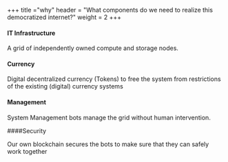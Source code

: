 +++
title ="why"
header = "What components do we need to realize this democratized internet?"
weight = 2
+++


#### IT Infrastructure

A grid of independently owned compute and storage nodes.

#### Currency

Digital decentralized currency (Tokens) to free the system from restrictions of the existing (digital) currency systems

#### Management

System Management bots manage the grid without human intervention.

####Security

Our own blockchain secures the bots to make sure that they can safely work together 
